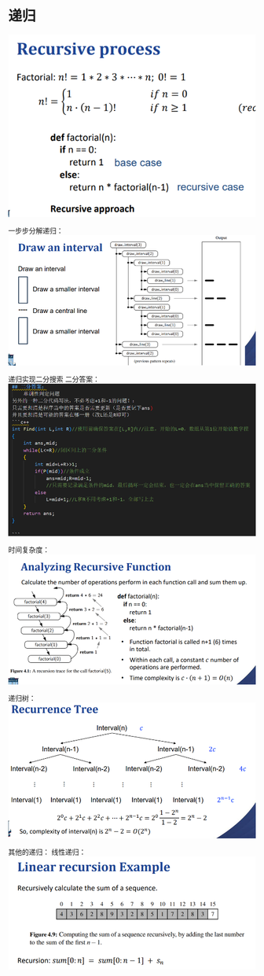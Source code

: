 # 递归
![img.png](img.png)

一步步分解递归：
![img_1.png](img_1.png)

递归实现二分搜索
二分答案：
![img_2.png](img_2.png)

时间复杂度：
![img_3.png](img_3.png)

递归树：
![img_4.png](img_4.png)

其他的递归：
线性递归：
![img_5.png](img_5.png)
